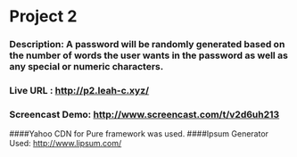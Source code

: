 # Project 2
### Description: A password will be randomly generated based on the number of words the user wants in the password as well as any special or numeric characters.
### Live URL : http://p2.leah-c.xyz/
### Screencast Demo: http://www.screencast.com/t/v2d6uh213

####Yahoo CDN for Pure framework was used.
####Ipsum Generator Used: http://www.lipsum.com/